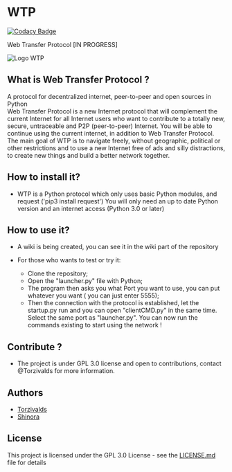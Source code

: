 # WTP

[![Codacy Badge](https://api.codacy.com/project/badge/Grade/93da357b2b304bb5adbca20de80798c5)](https://app.codacy.com/app/torzivalds/WTP?utm_source=github.com&utm_medium=referral&utm_content=Torzivalds/WTP&utm_campaign=Badge_Grade_Dashboard)

Web Transfer Protocol [IN PROGRESS]

   ![Logo WTP](https://static.myrasp.fr/WTP/logo.png)


## What is Web Transfer Protocol ? 

A protocol for decentralized internet, peer-to-peer and open sources in Python  
Web Transfer Protocol is a new Internet protocol that will complement the current Internet for all Internet users who want to contribute to a totally new, secure, untraceable and P2P (peer-to-peer) Internet. You will be able to continue using the current internet, in addition to Web Transfer Protocol. The main goal of WTP is to navigate freely, without geographic, political or other restrictions and to use a new Internet free of ads and silly distractions, to create new things and build a better network together.
  
## How to install it? 

  - WTP is a Python protocol which only uses basic Python modules, and request ('pip3 install request')
  You will only need an up to date Python version and an internet access (Python 3.0 or later)
  
## How to use it? 

  - A wiki is being created, you can see it in the wiki part of the repository

  - For those who wants to test or try it: 
    - Clone the repository;
    - Open the "launcher.py" file with Python;
    - The program then asks you what Port you want to use, you can put whatever you want ( you can just enter 5555);
    - Then the connection with the protocol is established, let the startup.py run and you can open "clientCMD.py" in the same time. Select the same port as "launcher.py".
    You can now run the commands existing to start using the network !
    
## Contribute ? 

  - The project is under GPL 3.0 license and open to contributions, contact @Torzivalds for more information.
  
  
## Authors

* [Torzivalds](https://github.com/Torzivalds)
* [Shinora](https://github.com/Shinora)

## License

This project is licensed under the GPL 3.0 License - see the [LICENSE.md](LICENSE.md) file for details
 
  


